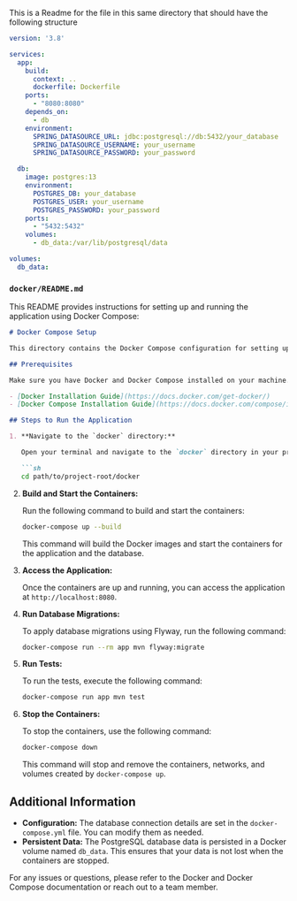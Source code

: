 This is a Readme for the file in this same directory that should have the following structure
```yaml
version: '3.8'

services:
  app:
    build:
      context: ..
      dockerfile: Dockerfile
    ports:
      - "8080:8080"
    depends_on:
      - db
    environment:
      SPRING_DATASOURCE_URL: jdbc:postgresql://db:5432/your_database
      SPRING_DATASOURCE_USERNAME: your_username
      SPRING_DATASOURCE_PASSWORD: your_password

  db:
    image: postgres:13
    environment:
      POSTGRES_DB: your_database
      POSTGRES_USER: your_username
      POSTGRES_PASSWORD: your_password
    ports:
      - "5432:5432"
    volumes:
      - db_data:/var/lib/postgresql/data

volumes:
  db_data:
```

### `docker/README.md`

This README provides instructions for setting up and running the application using Docker Compose:

```markdown
# Docker Compose Setup

This directory contains the Docker Compose configuration for setting up the Spring Boot application and PostgreSQL database.

## Prerequisites

Make sure you have Docker and Docker Compose installed on your machine.

- [Docker Installation Guide](https://docs.docker.com/get-docker/)
- [Docker Compose Installation Guide](https://docs.docker.com/compose/install/)

## Steps to Run the Application

1. **Navigate to the `docker` directory:**

   Open your terminal and navigate to the `docker` directory in your project:

   ```sh
   cd path/to/project-root/docker
   ```

2. **Build and Start the Containers:**

   Run the following command to build and start the containers:

   ```sh
   docker-compose up --build
   ```

   This command will build the Docker images and start the containers for the application and the database.

3. **Access the Application:**

   Once the containers are up and running, you can access the application at `http://localhost:8080`.

4. **Run Database Migrations:**

   To apply database migrations using Flyway, run the following command:

   ```sh
   docker-compose run --rm app mvn flyway:migrate
   ```

5. **Run Tests:**

   To run the tests, execute the following command:

   ```sh
   docker-compose run app mvn test
   ```

6. **Stop the Containers:**

   To stop the containers, use the following command:

   ```sh
   docker-compose down
   ```

   This command will stop and remove the containers, networks, and volumes created by `docker-compose up`.

## Additional Information

- **Configuration:** The database connection details are set in the `docker-compose.yml` file. You can modify them as needed.
- **Persistent Data:** The PostgreSQL database data is persisted in a Docker volume named `db_data`. This ensures that your data is not lost when the containers are stopped.

For any issues or questions, please refer to the Docker and Docker Compose documentation or reach out to a team member.



